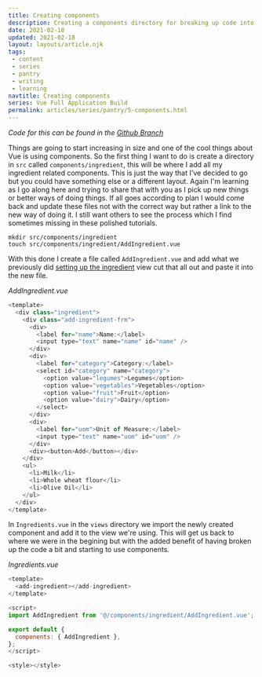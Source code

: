 ```yaml
---
title: Creating components
description: Creating a components directory for breaking up code into manageable chunks
date: 2021-02-18
updated: 2021-02-18
layout: layouts/article.njk
tags: 
 - content
 - series
 - pantry
 - writing
 - learning
navtitle: Creating components
series: Vue Full Application Build
permalink: articles/series/pantry/5-components.html
---
```

*Code for this can be found in the [Github Branch](https://github.com/bikingbadger/pantry/tree/4-creating-components)*

Things are going to start increasing in size and one of the cool things about Vue is using components. So the first thing I want to do is create a directory in `src` called `components/ingredient`, this will be where I add all my ingredient related components. This is just the way that I've decided to go but you could have something else or a different layout. Again I'm learning as I go along here and trying to share that with you as I pick up new things or better ways of doing things. If all goes according to plan I would come back and update these files not with the correct way but rather a link to the new way of doing it. I still want others to see the process which I find sometimes missing in these polished tutorials.

```
mkdir src/components/ingredient
touch src/components/ingredient/AddIngredient.vue
```

With this done I create a file called `AddIngredient.vue` and add what we previously did [setting up the ingredient](/articles/series/pantry/3-ingredients.html) view cut that all out and paste it into the new file.


*AddIngredient.vue*

```js
<template>
  <div class="ingredient">
    <div class="add-ingredient-frm">
      <div>
        <label for="name">Name:</label>
        <input type="text" name="name" id="name" />
      </div>
      <div>
        <label for="category">Category:</label>
        <select id="category" name="category">
          <option value="legumes">Legumes</option>
          <option value="vegetables">Vegetables</option>
          <option value="fruit">Fruit</option>
          <option value="dairy">Dairy</option>
        </select>
      </div>
      <div>
        <label for="uom">Unit of Measure:</label>
        <input type="text" name="uom" id="uom" />
      </div>
      <div><button>Add</button></div>
    </div>
    <ul>
      <li>Milk</li>
      <li>Whole wheat flour</li>
      <li>Olive Oil</li>
    </ul>
  </div>
</template>

```

In `Ingredients.vue` in the `views` directory we import the newly created component and add it to the view we're using. This will get us back to where we were in the begining but with the added benefit of having broken up the code a bit and starting to use components.


*Ingredients.vue*

```js
<template>
  <add-ingredient></add-ingredient>
</template>

<script>
import AddIngredient from '@/components/ingredient/AddIngredient.vue';

export default {
  components: { AddIngredient },
};
</script>

<style></style>
```
